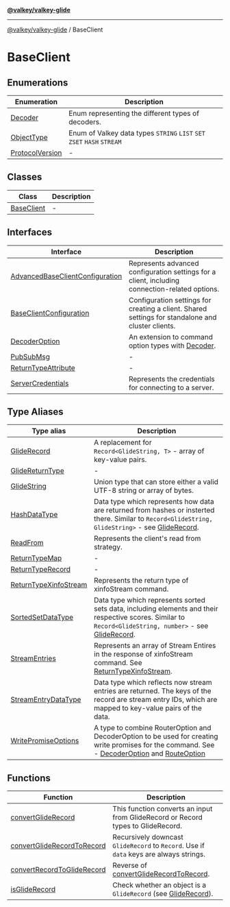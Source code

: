 [**@valkey/valkey-glide**](../README.md)

***

[@valkey/valkey-glide](../modules.md) / BaseClient

# BaseClient

## Enumerations

| Enumeration | Description |
| ------ | ------ |
| [Decoder](enumerations/Decoder.md) | Enum representing the different types of decoders. |
| [ObjectType](enumerations/ObjectType.md) | Enum of Valkey data types `STRING` `LIST` `SET` `ZSET` `HASH` `STREAM` |
| [ProtocolVersion](enumerations/ProtocolVersion.md) | - |

## Classes

| Class | Description |
| ------ | ------ |
| [BaseClient](classes/BaseClient.md) | - |

## Interfaces

| Interface | Description |
| ------ | ------ |
| [AdvancedBaseClientConfiguration](interfaces/AdvancedBaseClientConfiguration.md) | Represents advanced configuration settings for a client, including connection-related options. |
| [BaseClientConfiguration](interfaces/BaseClientConfiguration.md) | Configuration settings for creating a client. Shared settings for standalone and cluster clients. |
| [DecoderOption](interfaces/DecoderOption.md) | An extension to command option types with [Decoder](enumerations/Decoder.md). |
| [PubSubMsg](interfaces/PubSubMsg.md) | - |
| [ReturnTypeAttribute](interfaces/ReturnTypeAttribute.md) | - |
| [ServerCredentials](interfaces/ServerCredentials.md) | Represents the credentials for connecting to a server. |

## Type Aliases

| Type alias | Description |
| ------ | ------ |
| [GlideRecord](type-aliases/GlideRecord.md) | A replacement for `Record<GlideString, T>` - array of key-value pairs. |
| [GlideReturnType](type-aliases/GlideReturnType.md) | - |
| [GlideString](type-aliases/GlideString.md) | Union type that can store either a valid UTF-8 string or array of bytes. |
| [HashDataType](type-aliases/HashDataType.md) | Data type which represents how data are returned from hashes or insterted there. Similar to `Record<GlideString, GlideString>` - see [GlideRecord](type-aliases/GlideRecord.md). |
| [ReadFrom](type-aliases/ReadFrom.md) | Represents the client's read from strategy. |
| [ReturnTypeMap](type-aliases/ReturnTypeMap.md) | - |
| [ReturnTypeRecord](type-aliases/ReturnTypeRecord.md) | - |
| [ReturnTypeXinfoStream](type-aliases/ReturnTypeXinfoStream.md) | Represents the return type of xinfoStream command. |
| [SortedSetDataType](type-aliases/SortedSetDataType.md) | Data type which represents sorted sets data, including elements and their respective scores. Similar to `Record<GlideString, number>` - see [GlideRecord](type-aliases/GlideRecord.md). |
| [StreamEntries](type-aliases/StreamEntries.md) | Represents an array of Stream Entires in the response of xinfoStream command. See [ReturnTypeXinfoStream](type-aliases/ReturnTypeXinfoStream.md). |
| [StreamEntryDataType](type-aliases/StreamEntryDataType.md) | Data type which reflects now stream entries are returned. The keys of the record are stream entry IDs, which are mapped to key-value pairs of the data. |
| [WritePromiseOptions](type-aliases/WritePromiseOptions.md) | A type to combine RouterOption and DecoderOption to be used for creating write promises for the command. See - [DecoderOption](interfaces/DecoderOption.md) and [RouteOption](../GlideClusterClient/interfaces/RouteOption.md) |

## Functions

| Function | Description |
| ------ | ------ |
| [convertGlideRecord](functions/convertGlideRecord.md) | This function converts an input from GlideRecord or Record types to GlideRecord. |
| [convertGlideRecordToRecord](functions/convertGlideRecordToRecord.md) | Recursively downcast `GlideRecord` to `Record`. Use if `data` keys are always strings. |
| [convertRecordToGlideRecord](functions/convertRecordToGlideRecord.md) | Reverse of [convertGlideRecordToRecord](functions/convertGlideRecordToRecord.md). |
| [isGlideRecord](functions/isGlideRecord.md) | Check whether an object is a `GlideRecord` (see [GlideRecord](type-aliases/GlideRecord.md)). |
